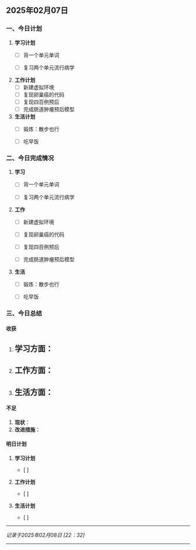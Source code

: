 ## 2025年02月07日

### 一、今日计划
1. **学习计划**
   - [ ] 背一个单元单词
   - [ ] 复习两个单元流行病学


2. **工作计划**
   - [ ] 新建虚拟环境
   - [ ] 复现卵巢癌的代码
   - [ ] 复现四百例预后
   - [ ] 完成肠道肿瘤预后模型

3. **生活计划**
   - [ ] 锻炼：散步也行
   - [ ] 吃早饭


### 二、今日完成情况
1. **学习**
   - [ ] 背一个单元单词
   - [ ] 复习两个单元流行病学


2. **工作**
   - [ ] 新建虚拟环境
   - [ ] 复现卵巢癌的代码
   - [ ] 复现四百例预后
   - [ ] 完成肠道肿瘤预后模型


3. **生活**
   - [ ] 锻炼：散步也行
   - [ ] 吃早饭


### 三、今日总结
#### 收获
1. **学习方面**：
   - 
2. **工作方面**：
    - 
3. **生活方面**：
    - 

#### 不足
1. **现状**：
2. **改进措施**：

#### 明日计划
1. **学习计划**
   - [ ] 



2. **工作计划**
   - [ ] 

3. **生活计划**
   - [ ] 
---

*记录于2025年02月08日 [22：32]*

---

